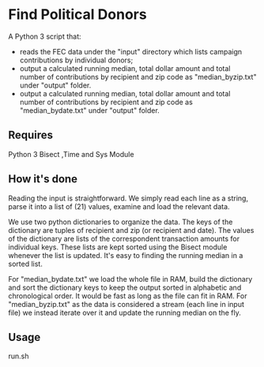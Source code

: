 # Find Political Donors

A Python 3 script that:

- reads the FEC data under the "input" directory which lists campaign contributions by individual donors; 
- output a calculated running median, total dollar amount and total number of contributions by recipient and zip code as "median_byzip.txt" under "output" folder.
- output a calculated running median, total dollar amount and total number of contributions by recipient and zip code as "median_bydate.txt" under "output" folder.

## Requires

Python 3
Bisect ,Time and Sys Module

## How it's done

Reading the input is straightforward. We simply read each line as a string, parse it into a list of (21) values, examine and load the relevant data. 

We use two python dictionaries to organize the data. The keys of the dictionary are tuples of recipient and zip (or recipient and date). The values of the dictionary are lists of the correspondent transaction amounts for individual keys. These lists are kept sorted using the Bisect module whenever the list is updated. It's easy to finding the running median in a sorted list.

For "median_bydate.txt" we load the whole file in RAM, build the dictionary and sort the dictionary keys to keep the output sorted in alphabetic and chronological order. It would be fast as long as the file can fit in RAM.
For "median_byzip.txt" as the data is considered a stream (each line in input file) we instead iterate over it and update the running median on the fly. 

## Usage

run.sh
